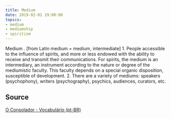 ```yaml
---
title: Medium
date: 2019-02-01 19:00:00
topics:
- medium
- mediumship
- spiritism
---
```


Medium . [from Latin medium = medium, intermediate] 1. People accessible to the
influence of spirits, and more or less endowed with the ability to receive and
transmit their communications. For spirits, the medium is an intermediary, an
instrument according to the nature or degree of the mediumistic faculty. This
faculty depends on a special organic disposition, susceptible of development.
2. There are a variety of mediums: speakers (psychophony), writers
(psychography), psychics, audiences, curators, etc.


## Source
[O Consolador - Vocabulário (pt-BR)](http://www.oconsolador.com.br/linkfixo/vocabulario/principal.html)
